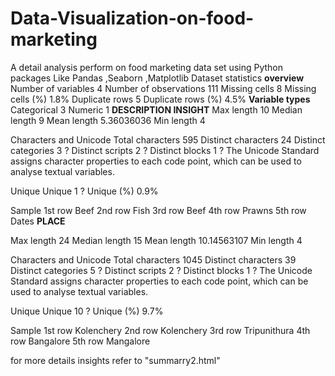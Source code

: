 # Data-Visualization-on-food-marketing
A  detail analysis perform on food marketing data set using Python packages Like Pandas ,Seaborn ,Matplotlib
Dataset statistics 
**overview** 
Number of variables	4
Number of observations	111
Missing cells	8
Missing cells (%)	1.8%
Duplicate rows	5
Duplicate rows (%)	4.5%
**Variable types**
Categorical	3
Numeric	1
**DESCRIPTION INSIGHT**
Max length	10
Median length	9
Mean length	5.36036036
Min length	4

Characters and Unicode
Total characters	595
Distinct characters	24
Distinct categories	3 ?
Distinct scripts	2 ?
Distinct blocks	1 ?
The Unicode Standard assigns character properties to each code point, which can be used to analyse textual variables.

Unique
Unique	1 ?
Unique (%)	0.9%

Sample
1st row	Beef
2nd row	Fish
3rd row	Beef
4th row	Prawns
5th row	Dates
**PLACE**

Max length	24
Median length	15
Mean length	10.14563107
Min length	4

Characters and Unicode
Total characters	1045
Distinct characters	39
Distinct categories	5 ?
Distinct scripts	2 ?
Distinct blocks	1 ?
The Unicode Standard assigns character properties to each code point, which can be used to analyse textual variables.

Unique
Unique	10 ?
Unique (%)	9.7%

Sample
1st row	Kolenchery
2nd row	Kolenchery
3rd row	Tripunithura
4th row	Bangalore
5th row	Mangalore

for more details insights refer to "summarry2.html"
